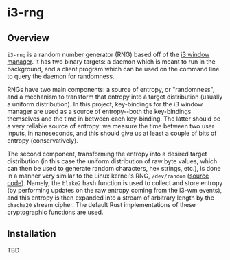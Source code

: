 # i3-rng

## Overview

`i3-rng` is a random number generator (RNG) based off of the [i3 window manager](https://i3wm.org/). It has two binary targets: a daemon which is meant to run in the background, and a client program which can be used on the command line to query the daemon for randomness. 

RNGs have two main components: a source of entropy, or "randomness", and a mechanism to transform that entropy into a target distribution (usually a uniform distribution). In this project, key-bindings for the i3 window manager are used as a source of entropy--both the key-bindings themselves and the time in between each key-binding. The latter should be a very reliable source of entropy: we measure the time between two user inputs, in nanoseconds, and this should give us at least a couple of bits of entropy (conservatively). 

The second component, transforming the entropy into a desired target distribution (in this case the uniform distribution of raw byte values, which can then be used to generate random characters, hex strings, etc.), is done in a manner very similar to the Linux kernel's RNG, `/dev/random` ([source code](https://elixir.bootlin.com/linux/latest/source/drivers/char/random.c)). Namely, the `blake2` hash function is used to collect and store entropy (by performing updates on the raw entropy coming from the i3-wm events), and this entropy is then expanded into a stream of arbitrary length by the `chacha20` stream cipher. The default Rust implementations of these cryptographic functions are used.

## Installation
TBD

